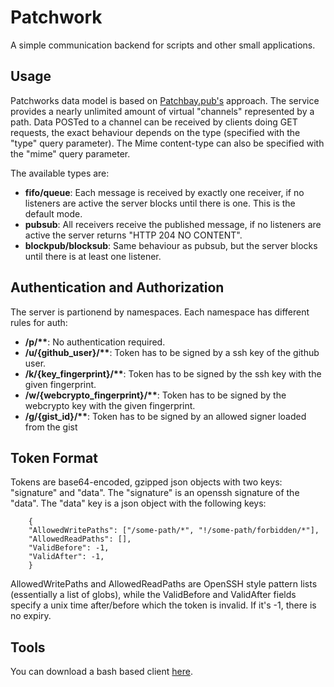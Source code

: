 # Patchwork

A simple communication backend for scripts and other small applications.

## Usage

Patchworks data model is based on
[Patchbay.pub\'s](https://patchbay.pub) approach. The service provides a
nearly unlimited amount of virtual \"channels\" represented by a path.
Data POSTed to a channel can be received by clients doing GET requests,
the exact behaviour depends on the type (specified with the \"type\"
query parameter). The Mime content-type can also be specified with the
\"mime\" query parameter.

The available types are:

-   **fifo/queue**: Each message is received by exactly one receiver, if
    no listeners are active the server blocks until there is one. This
    is the default mode.
-   **pubsub**: All receivers receive the published message, if no
    listeners are active the server returns \"HTTP 204 NO CONTENT\".
-   **blockpub/blocksub**: Same behaviour as pubsub, but the server
    blocks until there is at least one listener.

## Authentication and Authorization

The server is partionend by namespaces. Each namespace has different
rules for auth:

-   **/p/\*\***: No authentication required.
-   **/u/{github_user}/\*\***: Token has to be signed by a ssh key of
    the github user.
-   **/k/{key_fingerprint}/\*\***: Token has to be signed by the ssh key
    with the given fingerprint.
-   **/w/{webcrypto_fingerprint}/\*\***: Token has to be signed by the
    webcrypto key with the given fingerprint.
-   **/g/{gist_id}/\*\***: Token has to be signed by an allowed signer
    loaded from the gist

## Token Format

Tokens are base64-encoded, gzipped json objects with two keys:
\"signature\" and \"data\". The \"signature\" is an openssh signature of
the \"data\". The \"data\" key is a json object with the following keys:

        {
        "AllowedWritePaths": ["/some-path/*", "!/some-path/forbidden/*"],
        "AllowedReadPaths": [],
        "ValidBefore": -1,
        "ValidAfter": -1,
        }
      

AllowedWritePaths and AllowedReadPaths are OpenSSH style pattern lists
(essentially a list of globs), while the ValidBefore and ValidAfter
fields specify a unix time after/before which the token is invalid. If
it\'s -1, there is no expiry.

## Tools

You can download a bash based client [here](/patchwork.sh).
